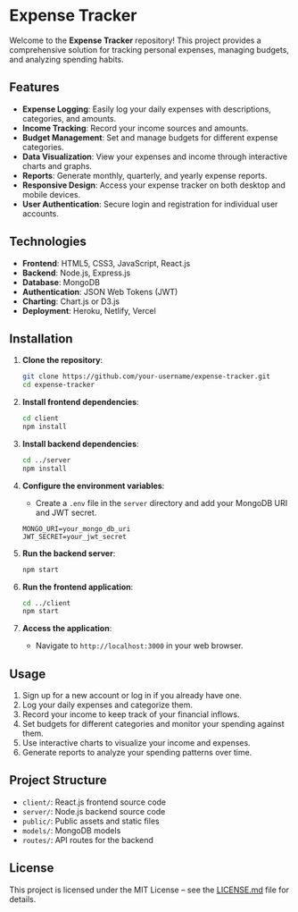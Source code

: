 # Expense Tracker

Welcome to the **Expense Tracker** repository! This project provides a comprehensive solution for tracking personal expenses, managing budgets, and analyzing spending habits.

## Features

- **Expense Logging**: Easily log your daily expenses with descriptions, categories, and amounts.
- **Income Tracking**: Record your income sources and amounts.
- **Budget Management**: Set and manage budgets for different expense categories.
- **Data Visualization**: View your expenses and income through interactive charts and graphs.
- **Reports**: Generate monthly, quarterly, and yearly expense reports.
- **Responsive Design**: Access your expense tracker on both desktop and mobile devices.
- **User Authentication**: Secure login and registration for individual user accounts.

## Technologies

- **Frontend**: HTML5, CSS3, JavaScript, React.js
- **Backend**: Node.js, Express.js
- **Database**: MongoDB
- **Authentication**: JSON Web Tokens (JWT)
- **Charting**: Chart.js or D3.js
- **Deployment**: Heroku, Netlify, Vercel

## Installation

1. **Clone the repository**:
   ```bash
   git clone https://github.com/your-username/expense-tracker.git
   cd expense-tracker
   ```

2. **Install frontend dependencies**:
   ```bash
   cd client
   npm install
   ```

3. **Install backend dependencies**:
   ```bash
   cd ../server
   npm install
   ```

4. **Configure the environment variables**:
   - Create a `.env` file in the `server` directory and add your MongoDB URI and JWT secret.
   ```
   MONGO_URI=your_mongo_db_uri
   JWT_SECRET=your_jwt_secret
   ```

5. **Run the backend server**:
   ```bash
   npm start
   ```

6. **Run the frontend application**:
   ```bash
   cd ../client
   npm start
   ```

7. **Access the application**:
   - Navigate to `http://localhost:3000` in your web browser.

## Usage

1. Sign up for a new account or log in if you already have one.
2. Log your daily expenses and categorize them.
3. Record your income to keep track of your financial inflows.
4. Set budgets for different categories and monitor your spending against them.
5. Use interactive charts to visualize your income and expenses.
6. Generate reports to analyze your spending patterns over time.

## Project Structure

- `client/`: React.js frontend source code
- `server/`: Node.js backend source code
- `public/`: Public assets and static files
- `models/`: MongoDB models
- `routes/`: API routes for the backend

## License

This project is licensed under the MIT License – see the [LICENSE.md](LICENSE.md) file for details.
